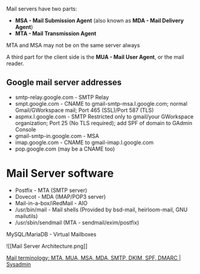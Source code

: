 Mail servers have two parts:

- **MSA - Mail Submission Agent** (also known as **MDA - Mail Delivery Agent**)
- **MTA - Mail Transmission Agent**

MTA and MSA may not be on the same server always

A third part for the client side is the **MUA - Mail User Agent**, or the mail reader.

## Google mail server addresses

* smtp-relay.google.com - SMTP Relay
* smpt.google.com - CNAME to gmail-smtp-msa.l.google.com; normal Gmail/GWorkspace mail; Port 465 (SSL)/Port 587 (TLS)
* aspmx.l.google.com - SMTP Restricted only to gmail/your GWorkspace organization; Port 25 (No TLS required); add SPF of domain to GAdmin Console
* gmail-smtp-in.google.com - MSA
* imap.google.com - CNAME to gmail-imap.l.google.com
* pop.google.com (may be a CNAME too)

# Mail Server software
- Postfix - MTA (SMTP server)
- Dovecot - MDA (IMAP/POP3 server)
- Mail-in-a-box/iRedMail - AIO
- /usr/bin/mail - Mail shells (Provided by bsd-mail, heirloom-mail, GNU mailutils)
- /usr/sbin/sendmail (MTA - sendmail/exim/postfix)

MySQL/MariaDB - Virtual Mailboxes

![[Mail Server Architecture.png]]

[Mail terminology: MTA, MUA, MSA, MDA, SMTP, DKIM, SPF, DMARC | Sysadmin](https://afreshcloud.com/sysadmin/mail-terminology-mta-mua-msa-mda-smtp-dkim-spf-dmarc)